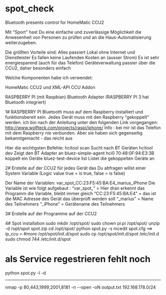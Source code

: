 # spot_check
Bluetooth presents control for HomeMatic CCU2


Mit “Sport” hast Du eine einfache und zuverlässige Möglichkeit die Anwesenheit von Personen zu prüfen und an die Haus-Automatisierung weiterzugeben.

Die größten Vorteile sind:
	Alles passiert Lokal ohne Internet und Dienstleister
	Es fallen keine Laufenden Kosten an (ausser Strom)
	Es ist sehr energiesparend (auch für das Telefon)
	Geräteverwaltung passier über die CCU2, daher besonders einfach


Welche Komponenten habe ich verwendet:

HomeMatic CCU2 und XML-API CCU Addon

RASPBERRY PI (mit Raspbian)
Bluetooth Adapter (RASPBERRY PI 3 hat Bluetooth integriert)



1# RASPBERRY PI
Bluetooth muss auf dem Raspberry installiert und funktionsbereit sein.
Jedes Gerät muss mit den Raspberry “gekoppelt” werden. ich bin nach der Anleitung unter den folgenden Link vorgegangen:
http://www.wolfteck.com/projects/raspi/iphone/
Info : bei mir ist das Telefon mit dem Raspberry nie verbunden. Aber sie haben sich gegenseitig bekanntgemacht - das reicht aus

Hier die wichtigsten Befehle:
hcitool scan						Sucht nach BT Geräten
hcitool dev						Zeigt den BT Adapter an
bluez-simple-agent hci0 70:48:0F:94:E3:3B		koppelt ein Geräte
bluez-test-device list					Listet die gekoppelten Geräte an

2# Erstelle auf der CCU2 für jedes Gerät das Du abfragen willst einer System Variable (Logic value true = is true, false = is false)

Der Name der Variablen: var_spot_CC:23:F5:45:BA:E4_marius_iPhone
Die Variable ist wie folgt aufgebaut :
“var_spot_”		= Hier dran erkennt das Programm die Variable, bleibt immer gleich
“CC:23:F5:45:BA:E4”	= das ist die MAC Adresse des Gerät das überprüft werden soll
“_marius"		= Name des Teilnehmers
“_iPhone”		= Gerätename des Teilnehmers

3# Erstelle auf der Programme auf der CCU2


4# Spot installation
sudo mkdir /opt/spot/
sudo chown pi:pi /opt/spot/
unzip -d /opt/spot spot.zip
cd /opt/spot/
python spot.py -s
mcedit spot.cfg         ==> ip_ccu = <ip adresse der ccu2 eintragen>
#more /opt/spot/init.d/spot
sudo cp /opt/spot/init.d/spot /etc/init.d
sudo chmod 744 /etc/init.d/spot
# als Service regestrieren fehlt noch

python spot.py -l -d


---

nmap -p 80,443,1999,2001,8181 -n --open -oN output.txt  192.168.178.0/24



